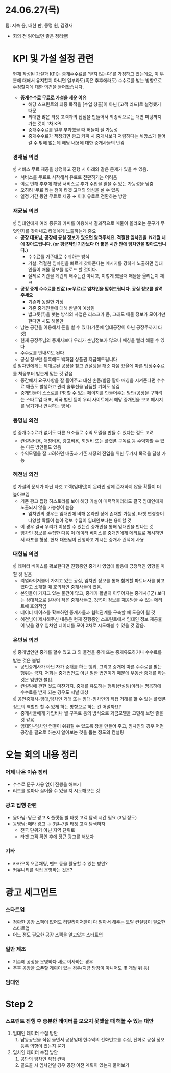 # 24.06.27(목)

팀: 지숙 윤, 대현 판, 동명 원, 김경재

- 회의 전 읽어보면 좋은 정리글!
    
    # KPI 및 가설 설정 관련
    
    현재 작성된 [가설](%E1%84%80%E1%85%A1%E1%84%89%E1%85%A5%E1%86%AF%20%E1%84%89%E1%85%A5%E1%86%AF%E1%84%8C%E1%85%A5%E1%86%BC%20142e98ce7f7181319944cf5a7b25dedb.md)과 [KPI](%E1%84%86%E1%85%A9%E1%86%A8%E1%84%91%E1%85%AD(KPI)%20%E1%84%89%E1%85%A5%E1%86%AF%E1%84%8C%E1%85%A5%E1%86%BC%20142e98ce7f7181dfa361c16cc1c8666e.md)는 중개수수료를 '받지 않는다'를 가정하고 있는데요, 이 부분에 대해서 유지할지 아니면 일부라도(혹은 추후에라도) 수수료를 받는 방향으로 수정할지에 대한 의견을 들어봤습니다.
    
    - **중개수수료 무료로 가설을 세운 이유**
        - 해당 스프린트의 최종 목적을 [수입 창출]이 아닌 [고객 리드]로 설정했기 때문
        - 최대한 많은 타겟 고객과의 접점을 만들어서 최종적으로는 대면 미팅까지 가는 것이 1차 KPI.
        - 중개수수료를 일부 부과했을 때 허들이 될 가능성
        - 중개수수료가 책정되면 광고 카피 시 중개사보다 저렴하다는 뉘앙스가 들어갈 수 밖에 없는데 해당 내용에 대한 중개사들의 반감
    
    ### **경재님 의견**
    
    <aside>
    ☝ 서비스 무료 제공을 상정하고 진행 시 아래와 같은 문제가 있을 수 있음.
    
    </aside>
    
    - 서비스를 무료로 시작해서 유료로 전환하기는 어려움
    - 이로 인해 추후에 해당 서비스로 추가 수입을 얻을 수 있는 가능성을 낮춤
    - 오히려 ‘무료'라는 점이 타겟 고객의 의심을 살 수 있음
    - 일정 기간 동안 무료로 제공 → 이후 유료로 전환하는 방안
    
    ### **재균님 의견**
    
    <aside>
    ☝ 임대인에게 여러 종류의 카피를 이용해서 결과적으로 매물이 올라오는 문구가 무엇인지를 찾아내고 타겟에게 노출하는게 중요
    
    </aside>
    
    - **공장 대표님, 공장에 공실 정보가 있으면 알려주세요. 적절한 임차인을  N개월 내에 찾아드립니다. (or 평균적인 기간보다 더 짧은 시간 안에 임차인을 찾아드립니다.)**
        - 수수료를 기존대로 수취하는 방식
        - 가설: 적절한 임차인을 빠르게 찾아준다는 메시지를 강하게 노출하면 임대인들이 매물 정보를 업로드 할 것이다.
        - 실제로 기간을 게런티 해주는건 아니고, 이렇게 했을때 매물을 올리는지 체크
    - **공장 중개 수수료를 반값 (or무료)로 임차인을 맞춰드립니다. 공실 정보를 알려주세요**
        - 기존과 동일한 가정
        - 기존 중개인들에 대해 반발이 예상됨
        - 밥그릇(?)을 뺏는 방식의 사업은 리스크가 큼, 그래도 매물 정보가 모이기만 한다면 시도 해볼만
    - 남는 공간을 이용해서 돈을 벌 수 있다(기존에 임대공장이 아닌 공장주까지 타겟)
    - 현재 공장주님의 중개사보다 우리가 손님정보가 많으니 매칭을 빨리 해줄 수 있다
    - 수수료를 안내셔도 된다
    - 공실 정보만 등록해도 백화점 상품권 지급해드립니다
    
    <aside>
    ☝ 임차인에게는 제대로된 공장을 찾고 컨설팅을 해준 다음 요율에 따른 법정수수료를 처음부터 받는게 맞는 것 같음
    
    </aside>
    
    - 중간에서 요구사항을 잘 들어주고 대신 손품/발품 팔아 매칭을 시켜준다면 수수료 매출도 발생하고 관리 솔루션을 납품할 기회도 생김
    - 중개인들이 스스로를 PR 할 수 있는 페이지를 만들어주는 방안(공장을 구하려는 스타트업 대표, 외국 법인 등이 우리 사이트에서 해당 중개인을 보고 메시지를 남기거나 연락하는 방식)
    
    ### 동명님 의견
    
    <aside>
    ☝ 중개수수료가 없어도 다른 요소들로 수익 모델을 만들 수 있다는 점도 고려
    
    </aside>
    
    - 컨설팅비용, 매칭비용, 광고비용, 회원비 또는 플랫폼 구독료 등 수익화할 수 있는 다른 방안들도 있음
    - 수익모델을 잘 고려하면 매출과 기존 시장의 진입을 위한 두가지 목적을 달성 가능
    
    ### 혜천님 의견
    
    <aside>
    ☝ 가설의 문제가 아닌 타겟 고객(임대인)이 온라인 상에 존재하지 않을 확률이 더 높아보임
    
    </aside>
    
    - 기존 광고 집행 히스토리를 보아 해당 가설이 매력적이더라도 결국 임대인에게 노출되지 않을 가능성이 높음
        - 임차인의 경우는 임대인에 비해 온라인 상에 존재할 가능성, 타겟 연령층이 다양할 확률이 높아 정보 수집이 임대인보다는 용이할 것
    - 이 경우 결국 우리가 이용할 수 있는건 중개인을 통해 임대인을 만나는 것
    - 임차인 정보를 수집한 다음 이 데이터 베이스를 중개인에게 메리트로 제시하면서 라포를 형성, 현재 대현님이 진행하고 계시는 중개사 컨택에 사용
    
    ### 대현님 의견
    
    <aside>
    ☝ 데이터 베이스를 확보한다면 진행중인 중개사 영업에 활용에 긍정적인 영향을 미칠 것 같음
    
    </aside>
    
    - 리얼라이저블이 가지고 있는 공실, 임차인 정보를 통해 함께할 파트너사를 찾고 있다고 소개할 때 호의적인 중개사들이 있음.
    - 본인들이 가지고 있는 물건이 많고, 중개가 활발히 이루어지는 중개사(1군) 보다는 상대적으로 일감이 적은 중개사들(2, 3군)이 정보를 제공받을 수 있는 메리트에 호의적임
    - 데이터 베이스를 확보하면 중개사들과 협력관계를 구축할 때 도움이 될 것
    - 혜천님이 제시해주신 내용은 현재 진행중인 스프린트에서 임대인 정보 제공률이 낮을 경우 임차인 데이터를 모아 2차로 시도해볼 수 있을 것 같음.
    
    ### 은빈님 의견
    
    <aside>
    ☝ 중개법인만 중개를 할수 있고 그 외 물건을 중개 또는 중개유도하거나 수수료를 받는 것은 불법
    
    </aside>
    
    - 공인중개사가 아닌 자가 중개를 하는 행위, 그리고 중개에 따른 수수료를 받는 행위는 금지. 저희는 중개법인도 아닌 일반 법인이기 때문에 부동산 중개를 하는 것은 엄연한 불법.
    - 컨설팅에 관한 것도 마찬가지. 중개를 유도하는 행위(컨설팅)이라는 명목하에 수수료를 받게 되는 경우도 처벌 대상
    
    <aside>
    ☝ 공인중개사-임대,임차인 거래 또는 임대-임차인의 직접 거래를 할 수 있는 플랫폼 정도의 역할만 할 수 있게 하는 방향으로 하는 건 어떨까요?
    
    </aside>
    
    - 중개사들에게 가입비나 월 구독료 등의 방식으로 과금모델을 고민해 보면 좋을 것 같음
    - 임대인-임차인 연결이 쉬워질 수 있도록 장을 만들어 주고, 임차인의 경우 어떤 공장을 필요로 하는지 알아보는 것을 돕는 정도의 컨설팅

# 오늘 회의 내용 정리

### 어제 나온 이슈 정리

- 수수료 문구 사용 없이 진행을 해보기
- 리드를 얼마나 끌어올 수 있을 지 시도해보는 것

### 광고 집행 관련

- 윤아님: 당근 광고 & 플랫폼 별 타겟 고객 탐색 시간 필요 (3일 정도)
- 동명님: 메타 광고 → 3일~7일 타겟 고객 탐색하자
    - 전국 단위가 아닌 지역 단위로
    - 타겟 고객 확인 후에 당근 광고를 해보자

### 기타

- 카카오톡 오픈채팅, 밴드 등을 활용할 수 있는 방안?
- 커뮤니티를 직접 운영하는 것은?

# 광고 세그먼트

### 스타트업

- 정확한 공장 스펙이 없어도 리얼라이저블이 다 알아서 해주는 토탈 컨설팅이 필요한 스타트업
- 어느 정도 필요한 공장 스펙을 알고있는 스타트업

### 일반 제조

- 기존에 공장을 운영하다 새로 이사하는 경우
- 추후 공장을 오픈할 계획이 있는 경우(지금 당장이 아니어도 몇 개월 뒤 등)

### 임대인

# Step 2

### 스프린트 진행 후 충분한 데이터를 모으지 못했을 때 해볼 수 있는 대안

1. 임대인 데이터 수집 방안
    1. 남동공단을 직접 돌면서 공장임대 현수막의 전화번호를 수집, 전화로 공실 정보 등록 의향이 있는지 묻기
2. 임차인 데이터 수집 방안
    1. 공단의 임차인 직접 컨택
    2. 콜드콜 시 임차인일 경우 공장 이전 계획이 있는지 물어보기